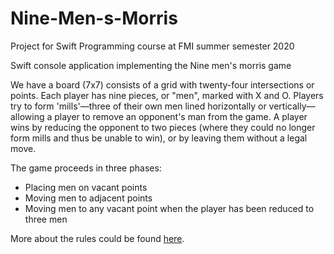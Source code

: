 # Nine-Men-s-Morris
Project for Swift Programming course at FMI summer semester 2020

Swift console application implementing the Nine men's morris game

We have a board (7x7) consists of a grid with twenty-four intersections or points. 
Each player has nine pieces, or "men", marked with X and O. 
Players try to form 'mills'—three of their own men lined horizontally or vertically—allowing a player to remove an opponent's man from the game. 
A player wins by reducing the opponent to two pieces (where they could no longer form mills and thus be unable to win), or by leaving them without a legal move.

The game proceeds in three phases:

- Placing men on vacant points
- Moving men to adjacent points
- Moving men to any vacant point when the player has been reduced to three men

More about the rules could be found [here](https://en.wikipedia.org/wiki/Nine_men%27s_morris). 
